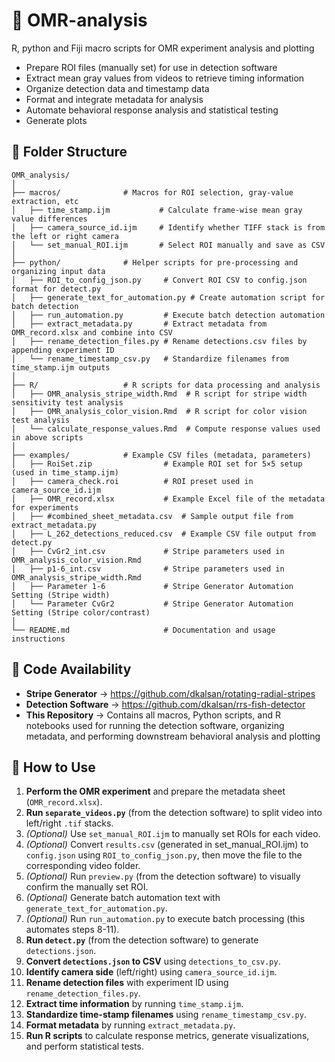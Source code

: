 # 👀 OMR-analysis
R, python and Fiji macro scripts for OMR experiment analysis and plotting

- Prepare ROI files (manually set) for use in detection software
- Extract mean gray values from videos to retrieve timing information
- Organize detection data and timestamp data
- Format and integrate metadata for analysis
- Automate behavioral response analysis and statistical testing
- Generate plots 

## 📁 Folder Structure
```
OMR_analysis/
│
├── macros/              # Macros for ROI selection, gray-value extraction, etc
│   ├── time_stamp.ijm           # Calculate frame-wise mean gray value differences
│   ├── camera_source_id.ijm     # Identify whether TIFF stack is from the left or right camera
│   └── set_manual_ROI.ijm       # Select ROI manually and save as CSV
│
├── python/              # Helper scripts for pre-processing and organizing input data
│   ├── ROI_to_config_json.py     # Convert ROI CSV to config.json format for detect.py
│   ├── generate_text_for_automation.py # Create automation script for batch detection
│   ├── run_automation.py         # Execute batch detection automation
│   ├── extract_metadata.py       # Extract metadata from OMR_record.xlsx and combine into CSV
│   ├── rename_detection_files.py # Rename detections.csv files by appending experiment ID
│   └── rename_timestamp_csv.py   # Standardize filenames from time_stamp.ijm outputs
│   
├── R/                   # R scripts for data processing and analysis
│   ├── OMR_analysis_stripe_width.Rmd  # R script for stripe width sensitivity test analysis
│   ├── OMR_analysis_color_vision.Rmd  # R script for color vision test analysis
│   └── calculate_response_values.Rmd  # Compute response values used in above scripts
│
├── examples/            # Example CSV files (metadata, parameters)
│   ├── RoiSet.zip                # Example ROI set for 5×5 setup (used in time_stamp.ijm)
│   ├── camera_check.roi          # ROI preset used in camera_source_id.ijm
│   ├── OMR_record.xlsx           # Example Excel file of the metadata for experiments
│   ├── #combined_sheet_metadata.csv  # Sample output file from extract_metadata.py
│   ├── L_262_detections_reduced.csv  # Example CSV file output from detect.py
│   ├── CvGr2_int.csv             # Stripe parameters used in OMR_analysis_color_vision.Rmd
│   ├── p1-6_int.csv              # Stripe parameters used in OMR_analysis_stripe_width.Rmd
│   ├── Parameter 1-6             # Stripe Generator Automation Setting (Stripe width)
│   └── Parameter CvGr2           # Stripe Generator Automation Setting (Stripe color/contrast)
│
└── README.md                     # Documentation and usage instructions
```

## 🔗 Code Availability

- **Stripe Generator** → https://github.com/dkalsan/rotating-radial-stripes
- **Detection Software** → https://github.com/dkalsan/rrs-fish-detector
- **This Repository** → Contains all macros, Python scripts, and R notebooks used for running the detection software, organizing metadata, and performing downstream behavioral analysis and plotting

## 🧭 How to Use

1. **Perform the OMR experiment** and prepare the metadata sheet (`OMR_record.xlsx`).
2. **Run `separate_videos.py`** (from the detection software) to split video into left/right `.tif` stacks.
3. *(Optional)* Use `set_manual_ROI.ijm` to manually set ROIs for each video.
4. *(Optional)* Convert `results.csv` (generated in set_manual_ROI.ijm) to `config.json` using `ROI_to_config_json.py`, then move the file to the corresponding video folder.
5. *(Optional)* Run `preview.py` (from the detection software) to visually confirm the manually set ROI.
6. *(Optional)* Generate batch automation text with `generate_text_for_automation.py`.
7. *(Optional)* Run `run_automation.py` to execute batch processing (this automates steps 8-11).
8. **Run `detect.py`** (from the detection software) to generate `detections.json`.
9. **Convert `detections.json` to CSV** using `detections_to_csv.py`.
10. **Identify camera side** (left/right) using `camera_source_id.ijm`.
11. **Rename detection files** with experiment ID using `rename_detection_files.py`.
12. **Extract time information** by running `time_stamp.ijm`.
13. **Standardize time-stamp filenames** using `rename_timestamp_csv.py`.
14. **Format metadata** by running `extract_metadata.py`.
15. **Run R scripts** to calculate response metrics, generate visualizations, and perform statistical tests.



